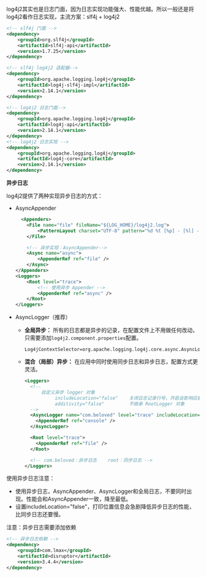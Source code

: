 log4j2其实也是日志门面，因为日志实现功能强大、性能优越。所以一般还是将log4j2看作日志实现，主流方案：slf4j + log4j2

```xml
<!-- slf4j 门面 -->
<dependency>
    <groupId>org.slf4j</groupId>
    <artifactId>slf4j-api</artifactId>
    <version>1.7.25</version>
</dependency>

<!-- slf4j log4j2 适配器-->
<dependency>
    <groupId>org.apache.logging.log4j</groupId>
    <artifactId>log4j-slf4j-impl</artifactId>
    <version>2.14.1</version>
</dependency>

<!-- log4j2 日志门面-->
<dependency>
    <groupId>org.apache.logging.log4j</groupId>
    <artifactId>log4j-api</artifactId>
    <version>2.14.1</version>
</dependency>
<!-- log4j2 日志实现 -->
<dependency>
    <groupId>org.apache.logging.log4j</groupId>
    <artifactId>log4j-core</artifactId>
    <version>2.14.1</version>
</dependency>
```


**异步日志**

log4j2提供了两种实现异步日志的方式：
- AsyncAppender
  ```xml
    <Appenders>
      <File name="file" fileName="${LOG_HOME}/log4j2.log">
          <PatternLayout charset="UTF-8" pattern="%d %t [%p] - [%l] - %m%n"/>
      </File>

      <!-- 异步实现：AsyncAppender-->
      <Async name="async">
          <AppenderRef ref="file" />
      </Async>
  </Appenders>
  <Loggers>
      <Root level="trace">
          <!-- 使用异步 Appender -->
          <AppenderRef ref="async" />
      </Root>
  </Loggers>
  ```
- AsyncLogger（推荐）
  - **全局异步：** 所有的日志都是异步的记录，在配置文件上不用做任何改动，只需要添加`log4j2.component.properties`配置。
    ```prop
    Log4jContextSelector=org.apache.logging.log4j.core.async.AsyncLoggerContextSelector
    ```
    
  - **混合（局部）异步：** 在应用中同时使用同步日志和异步日志，配置方式更灵活。
    ```xml
    <Loggers>
      <!--
          自定义异步 logger 对象
               includeLocation="false"    关闭日志记录行号，开启会影响应能
               additivity="false"         不继承 RootLogger 对象
      -->
      <AsyncLogger name="com.beloved" level="trace" includeLocation="false" additivity="false">
        <AppenderRef ref="console" />
      </AsyncLogger>

      <Root level="trace">
        <AppenderRef ref="file" />
      </Root>
    
      <!-- com.beloved：异步日志    root：同步日志 -->
    </Loggers>
    ```
使用异步日志注意：
- 使用异步日志，AsyncAppender、AsyncLogger和全局日志，不要同时出现。性能会和AsyncAppender一致，降至最低。
- 设置includeLocation="false"，打印位置信息会急剧降低异步日志的性能，比同步日志还要慢。



注意：异步日志需要添加依赖
```xml
<!-- 异步日志依赖 -->
<dependency>
    <groupId>com.lmax</groupId>
    <artifactId>disruptor</artifactId>
    <version>3.4.4</version>
</dependency>
```



